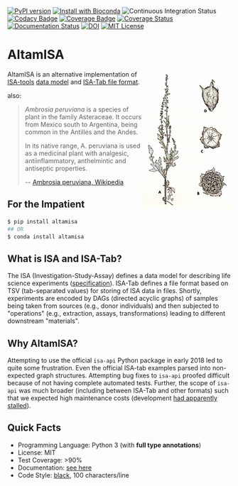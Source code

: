 [![PyPI version](https://badge.fury.io/py/altamisa.svg)](https://badge.fury.io/py/altamisa)
[![Install with Bioconda](https://img.shields.io/badge/install%20with-bioconda-brightgreen.svg?style=flat)](http://bioconda.github.io)
![Continuous Integration Status](https://github.com/bihealth/altamisa/workflows/CI/badge.svg)
[![Codacy Badge](https://api.codacy.com/project/badge/Grade/a853a56253604aa7ab87d2bcdcd9da51)](https://www.codacy.com/app/bihealth/altamisa?utm_source=github.com&amp;utm_medium=referral&amp;utm_content=bihealth/altamisa&amp;utm_campaign=Badge_Grade)
[![Coverage Badge](https://api.codacy.com/project/badge/Coverage/a853a56253604aa7ab87d2bcdcd9da51)](https://www.codacy.com/app/bihealth/altamisa?utm_source=github.com&utm_medium=referral&utm_content=bihealth/altamisa&utm_campaign=Badge_Coverage)
[![Coverage Status](https://coveralls.io/repos/github/bihealth/altamisa/badge.svg?branch=master)](https://coveralls.io/github/bihealth/altamisa?branch=master)
[![Documentation Status](https://readthedocs.org/projects/altamisa/badge/?version=latest)](https://altamisa.readthedocs.io/en/latest/?badge=latest)
[![DOI](https://joss.theoj.org/papers/10.21105/joss.01610/status.svg)](https://doi.org/10.21105/joss.01610)
[![MIT License](https://img.shields.io/badge/License-MIT-green.svg)](https://opensource.org/licenses/MIT)

# AltamISA

<img align="right" width="200" height="312" src="https://raw.githubusercontent.com/bihealth/altamisa/master/docs/images/Peruvian_Ragweed-small.png" />

AltamISA is an alternative implementation of [ISA-tools](http://isa-tools.org/) [data model](http://isa-specs.readthedocs.io/en/latest/isamodel.html) and [ISA-Tab file format](http://isa-specs.readthedocs.io/en/latest/isatab.html).

also:

> *Ambrosia peruviana* is a species of plant in the family Asteraceae. It occurs from Mexico south to Argentina, being common in the Antilles and the Andes.
>
> In its native range, A. peruviana is used as a medicinal plant with analgesic, antiinflammatory, anthelmintic and antiseptic properties.
>
> -- [Ambrosia peruviana, Wikipedia](https://en.wikipedia.org/wiki/Ambrosia_peruviana)

## For the Impatient

```bash
$ pip install altamisa
## OR
$ conda install altamisa
```

## What is ISA and ISA-Tab?

The ISA (Investigation-Study-Assay) defines a data model for describing life science experiments ([specification](https://isa-specs.readthedocs.io/en/latest/)).
ISA-Tab defines a file format based on TSV (tab-separated values) for storing of ISA data in files.
Shortly, experiments are encoded by DAGs (directed acyclic graphs) of samples being taken from sources (e.g., donor individuals) and then subjected to "operations" (e.g., extraction, assays, transformations) leading to different downstream "materials".

## Why AltamISA?

Attempting to use the official `isa-api` Python package in early 2018 led to quite some frustration.
Even the official ISA-tab examples parsed into non-expected graph structures.
Attempting bug fixes to `isa-api` proofed difficult because of not having complete automated tests.
Further, the scope of `isa-api` was much broader (including between ISA-Tab and other formats) such that we expected high maintenance costs (development [had apparently stalled](https://github.com/ISA-tools/isa-api/graphs/code-frequency)).

## Quick Facts

- Programming Language: Python 3 (with **full type annotations**)
- License: MIT
- Test Coverage: >90%
- Documentation: [see here](https://altamisa.readthedocs.org)
- Code Style: [black](https://github.com/python/black), 100 characters/line
